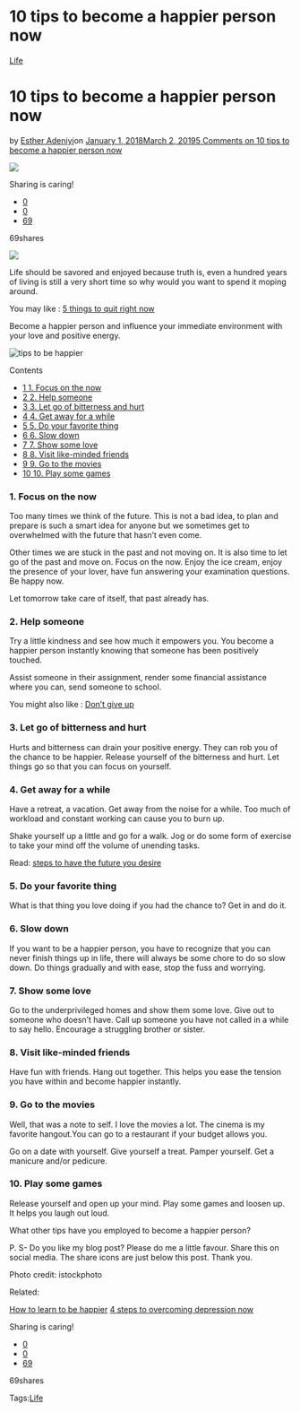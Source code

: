# 10 tips to become a happier person now

[Life](https://estheradeniyi.com/category/life/)
# 10 tips to become a happier person now

by [Esther Adeniyi](https://estheradeniyi.com/author/esther-adeniyi/)on [January 1, 2018March 2, 2019](https://estheradeniyi.com/10-tips-to-become-happier-person-now/)[5 Comments on 10 tips to become a happier person now](https://estheradeniyi.com/10-tips-to-become-happier-person-now/#comments)

![](images\happywoman.jpg)

Sharing is caring!

- [0](https://www.facebook.com/sharer/sharer.php?u=https%3A%2F%2Festheradeniyi.com%2F10-tips-to-become-happier-person-now%2F&amp;t=10%20tips%20to%20become%20a%20happier%20person%20now)
- [0](https://twitter.com/intent/tweet?text=10%20tips%20to%20become%20a%20happier%20person%20now&amp;url=https%3A%2F%2Festheradeniyi.com%2F10-tips-to-become-happier-person-now%2F)
- [69](#)

69shares

[![](images\happywoman.jpg)](images\happywoman.jpg)

Life should be savored and enjoyed because truth is, even a hundred years of living is still a very short time so why would you want to spend it moping around.

You may like : [5 things to quit right now](https://www.estheradeniyi.com/5-things-to-quit-right-now)

Become a happier person and influence your immediate environment with your love and positive energy.

![tips to be happier](images\tips-to-be-happier.png)

Contents

- [1 1. Focus on the now](#1_Focus_on_the_now)
- [2 2. Help someone](#2_Help_someone)
- [3 3. Let go of bitterness and hurt](#3_Let_go_of_bitterness_and_hurt)
- [4 4. Get away for a while](#4_Get_away_for_a_while)
- [5 5. Do your favorite thing](#5_Do_your_favorite_thing)
- [6 6. Slow down](#6_Slow_down)
- [7 7. Show some love](#7_Show_some_love)
- [8 8. Visit like-minded friends](#8_Visit_like-minded_friends)
- [9 9. Go to the movies](#9_Go_to_the_movies)
- [10 10. Play some games](#10_Play_some_games)

### 1. Focus on the now

Too many times we think of the future. This is not a bad idea, to plan and prepare is such a smart idea for anyone but we sometimes get to overwhelmed with the future that hasn&#x2019;t even come.

Other times we are stuck in the past and not moving on. It is also time to let go of the past and move on. Focus on the now. Enjoy the ice cream, enjoy the presence of your lover, have fun answering your examination questions. Be happy now.

Let tomorrow take care of itself, that past already has.

### 2. Help someone

Try a little kindness and see how much it empowers you. You become a happier person instantly knowing that someone has been positively touched.

Assist someone in their assignment, render some financial assistance where you can, send someone to school.

You might also like : [Don&#x2019;t give up](https://www.estheradeniyi.com/dont-give-up-keep-pushing)

### 3. Let go of bitterness and hurt

Hurts and bitterness can drain your positive energy. They can rob you of the chance to be happier. Release yourself of the bitterness and hurt. Let things go so that you can focus on yourself.

### 4. Get away for a while

Have a retreat, a vacation. Get away from the noise for a while. Too much of workload and constant working can cause you to burn up.

Shake yourself up a little and go for a walk. Jog or do some form of exercise to take your mind off the volume of unending tasks.

Read: [steps to have the future you desire](https://www.estheradeniyi.com/8-steps-to-have-future-you-desire)

### 5. Do your favorite thing

What is that thing you love doing if you had the chance to? Get in and do it.

### 6. Slow down

If you want to be a happier person, you have to recognize that you can never finish things up in life, there will always be some chore to do so slow down. Do things gradually and with ease, stop the fuss and worrying.

### 7. Show some love

Go to the underprivileged homes and show them some love. Give out to someone who doesn&#x2019;t have. Call up someone you have not called in a while to say hello. Encourage a struggling brother or sister.

### 8. Visit like-minded friends

Have fun with friends. Hang out together. This helps you ease the tension you have within and become happier instantly.

### 9. Go to the movies

Well, that was a note to self. I love the movies a lot. The cinema is my favorite hangout.You can go to a restaurant if your budget allows you.

Go on a date with yourself. Give yourself a treat. Pamper yourself. Get a manicure and/or pedicure.

### 10. Play some games

Release yourself and open up your mind. Play some games and loosen up. It helps you laugh out loud.

What other tips have you employed to become a happier person?

P. S- Do you like my blog post? Please do me a little favour. Share this on social media. The share icons are just below this post. Thank you.

Photo credit: istockphoto

Related:

[How to learn to be happier](https://www.estheradeniyi.com/how-to-learn-to-be-happier)
[4 steps to overcoming depression now](https://www.estheradeniyi.com/4-steps-to-overcoming-depression-now)

Sharing is caring!

- [0](https://www.facebook.com/sharer/sharer.php?u=https%3A%2F%2Festheradeniyi.com%2F10-tips-to-become-happier-person-now%2F&amp;t=10%20tips%20to%20become%20a%20happier%20person%20now)
- [0](https://twitter.com/intent/tweet?text=10%20tips%20to%20become%20a%20happier%20person%20now&amp;url=https%3A%2F%2Festheradeniyi.com%2F10-tips-to-become-happier-person-now%2F)
- [69](#)

69shares

Tags:[Life](https://estheradeniyi.com/tag/life/)
